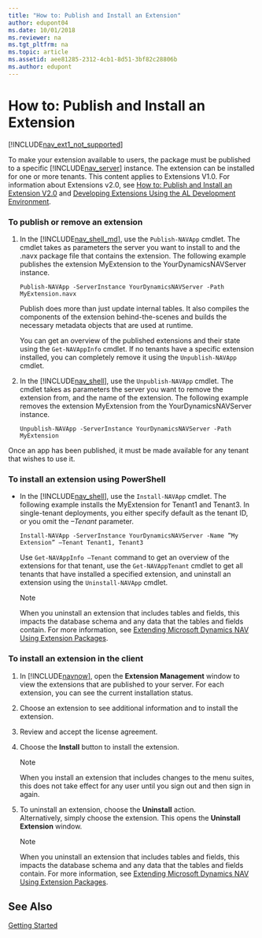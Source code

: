 ```yaml
---
title: "How to: Publish and Install an Extension"
author: edupont04
ms.date: 10/01/2018
ms.reviewer: na
ms.tgt_pltfrm: na
ms.topic: article
ms.assetid: aee81285-2312-4cb1-8d51-3bf82c28806b
ms.author: edupont
---
```


# How to: Publish and Install an Extension
[!INCLUDE[nav_ext1_not_supported](includes/nav_ext1_not_supported.md)]

To make your extension available to users, the package must be published to a specific [!INCLUDE[nav_server](includes/nav_server_md.md)] instance. The extension can be installed for one or more tenants. This content applies to Extensions V1.0. For information about Extensions v2.0, see [How to: Publish and Install an Extension V2.0](developer/devenv-how-publish-and-install-an-extension-v2.md) and [Developing Extensions Using the AL Development Environment](developer/devenv-dev-overview.md).

### To publish or remove an extension  

1.  In the [!INCLUDE[nav_shell_md](includes/nav_shell_md.md)], use the `Publish-NAVApp` cmdlet. The cmdlet takes as parameters the server you want to install to and the .navx package file that contains the extension. The following example publishes the extension MyExtension to the YourDynamicsNAVServer instance.  

    ```  
    Publish-NAVApp -ServerInstance YourDynamicsNAVServer -Path MyExtension.navx  
    ```  

     Publish does more than just update internal tables. It also compiles the components of the extension behind-the-scenes and builds the necessary metadata objects that are used at runtime.  

     You can get an overview of the published extensions and their state using the `Get-NAVAppInfo` cmdlet. If no tenants have a specific extension installed, you can completely remove it using the `Unpublish-NAVApp` cmdlet.  

2.  In the [!INCLUDE[nav_shell](includes/nav_shell_md.md)], use the `Unpublish-NAVApp` cmdlet. The cmdlet takes as parameters the server you want to remove the extension from, and the name of the extension. The following example removes the extension MyExtension from the YourDynamicsNAVServer instance.  

    ```  
    Unpublish-NAVApp -ServerInstance YourDynamicsNAVServer -Path MyExtension  
    ```  

 Once an app has been published, it must be made available for any tenant that wishes to use it.  

### To install an extension using PowerShell  

-   In the [!INCLUDE[nav_shell](includes/nav_shell_md.md)], use the `Install-NAVApp` cmdlet. The following example installs the MyExtension for Tenant1 and Tenant3. In single-tenant deployments, you either specify default as the tenant ID, or you omit the *–Tenant* parameter.  

    ```  
    Install-NAVApp -ServerInstance YourDynamicsNAVServer -Name ”My Extension” –Tenant Tenant1, Tenant3  
    ```  

     Use `Get-NAVAppInfo –Tenant` command to get an overview of the extensions for that tenant, use the `Get-NAVAppTenant` cmdlet to get all tenants that have installed a specified extension, and uninstall an extension using the `Uninstall-NAVApp` cmdlet.  

    > [!NOTE]  
    >  When you uninstall an extension that includes tables and fields, this impacts the database schema and any data that the tables and fields contain. For more information, see [Extending Microsoft Dynamics NAV Using Extension Packages](Extending-Microsoft-Dynamics-NAV-Using-Extension-Packages.md).  

### To install an extension in the client  

1.  In [!INCLUDE[navnow](includes/navnow_md.md)], open the **Extension Management** window to view the extensions that are published to your server. For each extension, you can see the current installation status.  
2.  Choose an extension to see additional information and to install the extension.  
3.  Review and accept the license agreement.  
4.  Choose the **Install** button to install the extension.  

    > [!NOTE]  
    >  When you install an extension that includes changes to the menu suites, this does not take effect for any user until you sign out and then sign in again.    

5.  To uninstall an extension, choose the **Uninstall** action.  
    Alternatively, simply choose the extension. This opens the **Uninstall Extension** window.  

    > [!NOTE]  
    >  When you uninstall an extension that includes tables and fields, this impacts the database schema and any data that the tables and fields contain. For more information, see [Extending Microsoft Dynamics NAV Using Extension Packages](Extending-Microsoft-Dynamics-NAV-Using-Extension-Packages.md).  

## See Also  
[Getting Started](developer/devenv-get-started.md)  
<!--
[Extending Microsoft Dynamics NAV Using Extension Packages](Extending-Microsoft-Dynamics-NAV-Using-Extension-Packages.md)   
[How to: Develop an Extension](How-to--Develop-an-Extension.md)   
[How to: Create an Extension Package](How-to--Create-an-Extension-Package.md)   
[Comparing and Merging Application Object Source Files](Comparing-and-Merging-Application-Object-Source-Files.md)   
[Microsoft Dynamics NAV Windows PowerShell Cmdlets](Microsoft-Dynamics-NAV-Windows-PowerShell-Cmdlets.md)   
[Administration Cmdlets for Microsoft Dynamics NAV](https://go.microsoft.com/fwlink/?LinkID=510540)
